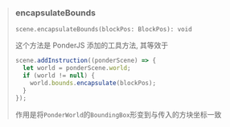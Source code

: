 > ### encapsulateBounds
>
> `scene.encapsulateBounds(blockPos: BlockPos): void`
>
> 这个方法是 PonderJS 添加的工具方法, 其等效于
>
> ```js
> scene.addInstruction((ponderScene) => {
>   let world = ponderScene.world;
>   if (world != null) {
>     world.bounds.encapsulate(blockPos);
>   }
> });
> ```
>
> 作用是将`PonderWorld`的`BoundingBox`形变到与传入的方块坐标一致
